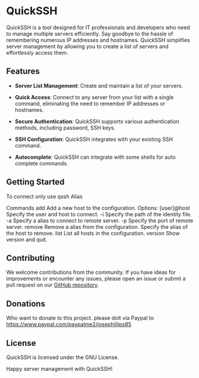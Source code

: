 # QuickSSH

QuickSSH is a tool designed for IT professionals and developers who need to manage multiple servers efficiently. Say goodbye to the hassle of remembering numerous IP addresses and hostnames. QuickSSH simplifies server management by allowing you to create a list of servers and effortlessly access them.

## Features

- **Server List Management**: Create and maintain a list of your servers.

- **Quick Access**: Connect to any server from your list with a single command, eliminating the need to remember IP addresses or hostnames.

- **Secure Authentication**: QuickSSH supports various authentication methods, including password, SSH keys.

- **SSH Configuration**: QuickSSH integrates with your existing SSH command.

- **Autocomplete**: QuickSSH can integrate with some shells for auto complete commands.

## Getting Started

To connect only use qssh Alias

Commands
  add
      Add a new host to the configuration.
      Options:
          [user]@host Specify the user and host to connect.
          -i Specify the path of the identity file.
          -a Specify a alias to connect to remote server.
          -p Specify the port of remote server.
  remove
      Remove a alias from the configuration.
          Specify the alias of the host to remove.
  list
      List all hosts in the configuration.
  version
      Show version and quit.




## Contributing

We welcome contributions from the community. If you have ideas for improvements or encounter any issues, please open an issue or submit a pull request on our [GitHub repository](https://github.com/josephillips85/qssh).

## Donations

Who want to donate to this project. please doit via Paypal to https://www.paypal.com/paypalme2/josephillips85

## License

QuickSSH is licensed under the GNU License.


Happy server management with QuickSSH!
